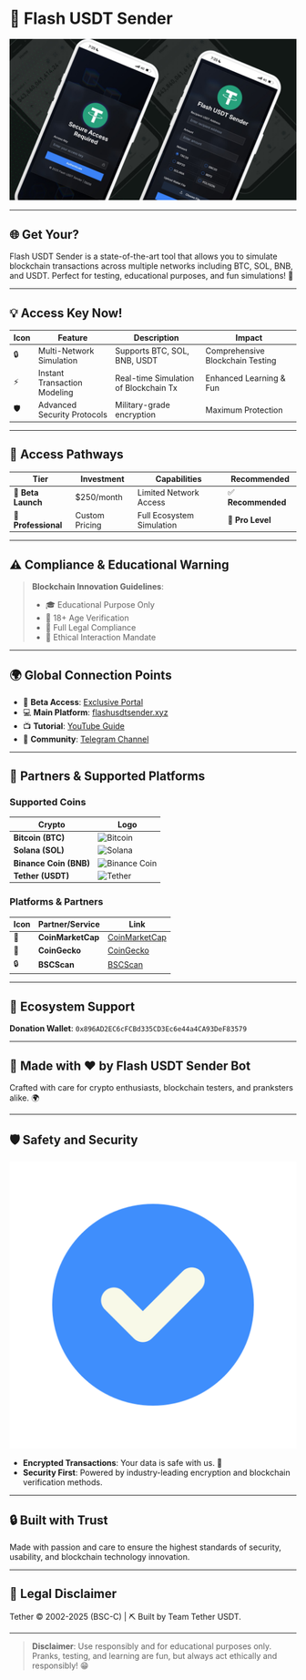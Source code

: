 # 🚀 **Flash USDT Sender**

![Professional Blockchain Banner](https://raw.githubusercontent.com/FlashUSDTSenderSoftware/FlashUSDTSenderSoftware.github.io/refs/heads/main/Copy%20of%20Green%20Modern%20Futuristic%20Artificial%20Intelligence%20Presentation.jpeg)

---

## 🌐 **Get Your?**

Flash USDT Sender is a state-of-the-art tool that allows you to simulate blockchain transactions across multiple networks including BTC, SOL, BNB, and USDT. Perfect for testing, educational purposes, and fun simulations! 🚀

---

## 💡 **Access Key Now!**

| Icon  | Feature                       | Description                            | Impact                         |
|-------|-------------------------------|----------------------------------------|--------------------------------|
| 🔒    | Multi-Network Simulation      | Supports BTC, SOL, BNB, USDT          | Comprehensive Blockchain Testing|
| ⚡    | Instant Transaction Modeling  | Real-time Simulation of Blockchain Tx | Enhanced Learning & Fun        |
| 🛡️    | Advanced Security Protocols   | Military-grade encryption              | Maximum Protection             |

---

## 🚀 **Access Pathways**

| Tier                | Investment    | Capabilities                      | Recommended  |
|---------------------|---------------|-----------------------------------|--------------|
| 🌱 **Beta Launch**   | $250/month    | Limited Network Access           | ✅ **Recommended** |
| 🔬 **Professional**  | Custom Pricing| Full Ecosystem Simulation        | 🌟 **Pro Level** |

---

## ⚠️ **Compliance & Educational Warning**

> **Blockchain Innovation Guidelines**:
> - 🎓 Educational Purpose Only
> - 🔞 18+ Age Verification
> - 📜 Full Legal Compliance
> - 🤝 Ethical Interaction Mandate

---

## 🌍 **Global Connection Points**

- 🔗 **Beta Access**: [Exclusive Portal](https://tinyurl.com/GetAccessKeysNow)
- 💻 **Main Platform**: [flashusdtsender.xyz](https://flashusdtsender.xyz)
- 📺 **Tutorial**: [YouTube Guide](https://youtube.com/shorts/b0JFTHluBEE)
- 💬 **Community**: [Telegram Channel](https://t.me/ScriptersShop/191)

---

## 🏅 **Partners & Supported Platforms**

### **Supported Coins**
| Crypto               | Logo                                                                 |
|----------------------|----------------------------------------------------------------------|
| **Bitcoin (BTC)**     | ![Bitcoin](https://cryptologos.cc/logos/bitcoin-btc-logo.png?v=040)   |
| **Solana (SOL)**      | ![Solana](https://cryptologos.cc/logos/solana-sol-logo.png?v=040)     |
| **Binance Coin (BNB)**| ![Binance Coin](https://cryptologos.cc/logos/bnb-bnb-logo.png?v=040)  |
| **Tether (USDT)**     | ![Tether](https://i.ibb.co/cX1PgJg/tether.png)                       |

### **Platforms & Partners**

| Icon  | Partner/Service         | Link                                  |
|-------|-------------------------|---------------------------------------|
| 🔗    | **CoinMarketCap**        | [CoinMarketCap](https://coinmarketcap.com/) |
| 🏦    | **CoinGecko**            | [CoinGecko](https://www.coingecko.com/) |
| 🔒    | **BSCScan**              | [BSCScan](https://bscscan.com/)       |

---

## 💖 **Ecosystem Support**

**Donation Wallet**: `0x896AD2EC6cFCBd335CD3Ec6e44a4CA93DeF83579`

---

## 🌟 **Made with ❤️ by Flash USDT Sender Bot**

Crafted with care for crypto enthusiasts, blockchain testers, and pranksters alike. 🌍 

---

## 🛡️ **Safety and Security**

![Safety Icon](https://raw.githubusercontent.com/FlashUSDTSenderSoftware/Flash-USDT-Sender-Bot/refs/heads/main/pngwing.com.png)

- **Encrypted Transactions**: Your data is safe with us. 💪
- **Security First**: Powered by industry-leading encryption and blockchain verification methods.

---

## 🔒 **Built with Trust**

Made with passion and care to ensure the highest standards of security, usability, and blockchain technology innovation.

---

## 📜 **Legal Disclaimer**  

Tether  © 2002-2025 (BSC-C) | ⛏ Built by Team Tether USDT.

---

> **Disclaimer**: Use responsibly and for educational purposes only. Pranks, testing, and learning are fun, but always act ethically and responsibly! 😁
